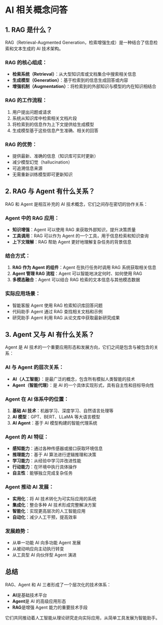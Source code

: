 # AI 相关概念问答

## 1. RAG 是什么？

RAG（Retrieval-Augmented Generation，检索增强生成）是一种结合了信息检索和文本生成的 AI 技术架构。

### RAG 的核心组成：

- **检索系统（Retrieval）**：从大型知识库或文档集合中搜索相关信息
- **生成模型（Generation）**：基于检索到的信息生成回答或内容
- **增强机制（Augmentation）**：将检索到的外部知识与模型的内在知识相结合

### RAG 的工作流程：

1. 用户提出问题或请求
2. 系统从知识库中检索相关文档片段
3. 将检索到的信息作为上下文提供给生成模型
4. 生成模型基于这些信息产生准确、相关的回答

### RAG 的优势：

- 提供最新、准确的信息（知识库可实时更新）
- 减少模型幻觉（hallucination）
- 可追溯信息来源
- 无需重新训练模型即可更新知识

## 2. RAG 与 Agent 有什么关系？

RAG 和 Agent 是相互补充的 AI 技术概念，它们之间存在密切的协作关系：

### Agent 中的 RAG 应用：

- **知识增强**：Agent 可以使用 RAG 来获取外部知识，提升决策质量
- **工具调用**：RAG 可以作为 Agent 的一个工具，用于信息检索和知识查询
- **上下文理解**：RAG 帮助 Agent 更好地理解复杂任务的背景信息

### 结合方式：

1. **RAG 作为 Agent 的组件**：Agent 在执行任务时调用 RAG 系统获取相关信息
2. **Agent 管理 RAG 流程**：Agent 可以智能地决定何时、如何使用 RAG
3. **多模态融合**：Agent 可以结合 RAG 检索的文本信息与其他模态数据

### 实际应用场景：

- 智能客服 Agent 使用 RAG 检索知识库回答问题
- 代码助手 Agent 通过 RAG 查找相关文档和示例
- 研究助手 Agent 利用 RAG 从论文库中获取最新研究成果

## 3. Agent 又与 AI 有什么关系？

Agent 是 AI 技术的一个重要应用形态和发展方向，它们之间是包含与被包含的关系：

### AI 与 Agent 的层次关系：

- **AI（人工智能）**：是最广泛的概念，包含所有模拟人类智能的技术
- **Agent（智能代理）**：是 AI 的一个具体实现形式，具有自主性和目标导向性

### Agent 在 AI 体系中的位置：

1. **基础 AI 技术**：机器学习、深度学习、自然语言处理等
2. **AI 模型**：GPT、BERT、LLaMA 等大语言模型
3. **AI Agent**：基于 AI 模型构建的智能代理系统

### Agent 的 AI 特征：

- **感知能力**：通过各种传感器或接口获取环境信息
- **推理能力**：基于 AI 算法进行逻辑推理和决策
- **学习能力**：从经验中学习并改进性能
- **行动能力**：在环境中执行具体操作
- **自主性**：能够独立完成复杂任务

### Agent 推动 AI 发展：

- **实用化**：将 AI 技术转化为可实际应用的系统
- **集成化**：整合多种 AI 技术形成完整解决方案
- **智能化**：实现更高层次的人工智能应用
- **自动化**：减少人工干预，提高效率

### 发展趋势：

- 从单一功能 AI 向多功能 Agent 发展
- 从被动响应向主动执行转变
- 从工具型 AI 向伙伴型 Agent 演进

## 总结

RAG、Agent 和 AI 三者形成了一个层次化的技术体系：

- **AI**是基础技术平台
- **Agent**是 AI 的高级应用形态
- **RAG**是增强 Agent 能力的重要技术手段

它们共同推动着人工智能从理论研究走向实际应用，从简单工具发展为智能助手。
